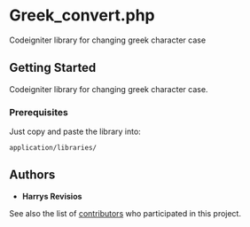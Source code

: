 # Greek_convert.php

Codeigniter library for changing greek character case

## Getting Started

Codeigniter library for changing greek character case.

### Prerequisites

Just copy and paste the library into:

```
application/libraries/
```

## Authors

* **Harrys Revisios**

See also the list of [contributors](https://github.com/your/project/contributors) who participated in this project.
